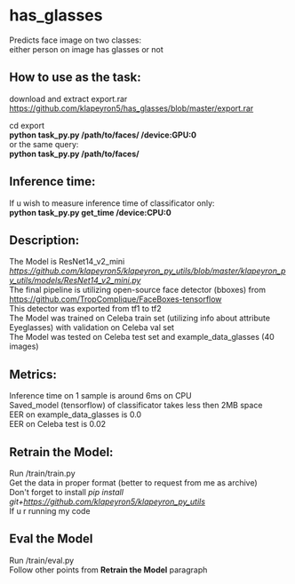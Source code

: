 # has_glasses
Predicts face image on two classes:  
either person on image has glasses or not  

## How to use as the task:
download and extract export.rar https://github.com/klapeyron5/has_glasses/blob/master/export.rar  
  
cd export  
**python task_py.py /path/to/faces/ /device:GPU:0**  
or the same query:  
**python task_py.py /path/to/faces/**  

## Inference time:
If u wish to measure inference time of classificator only:  
**python task_py.py get_time /device:CPU:0**  

## Description:
The Model is ResNet14_v2_mini *https://github.com/klapeyron5/klapeyron_py_utils/blob/master/klapeyron_py_utils/models/ResNet14_v2_mini.py*  
The final pipeline is utilizing open-source face detector (bboxes) from https://github.com/TropComplique/FaceBoxes-tensorflow  
This detector was exported from tf1 to tf2  
The Model was trained on Celeba train set (utilizing info about attribute Eyeglasses) with validation on Celeba val set  
The Model was tested on Celeba test set and example_data_glasses (40 images)  

## Metrics:
Inference time on 1 sample is around 6ms on CPU  
Saved_model (tensorflow) of classificator takes less then 2MB space  
EER on example_data_glasses is 0.0  
EER on Celeba test is 0.02

## Retrain the Model:
Run /train/train.py  
Get the data in proper format (better to request from me as archive)  
Don't forget to install *pip install git+https://github.com/klapeyron5/klapeyron_py_utils*  
If u r running my code  

## Eval the Model
Run /train/eval.py  
Follow other points from **Retrain the Model** paragraph  
